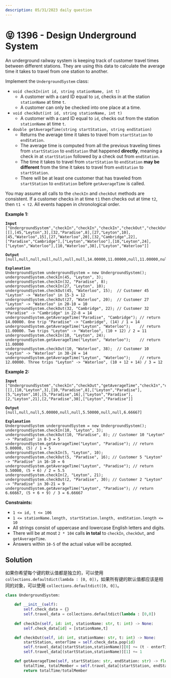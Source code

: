 ```yaml
---
description: 05/31/2023 daily question
---
```


# 😝 1396 - Design Underground System

An underground railway system is keeping track of customer travel times between different stations. They are using this data to calculate the average time it takes to travel from one station to another.

Implement the `UndergroundSystem` class:

* `void checkIn(int id, string stationName, int t)`
  * A customer with a card ID equal to `id`, checks in at the station `stationName` at time `t`.
  * A customer can only be checked into one place at a time.
* `void checkOut(int id, string stationName, int t)`
  * A customer with a card ID equal to `id`, checks out from the station `stationName` at time `t`.
* `double getAverageTime(string startStation, string endStation)`
  * Returns the average time it takes to travel from `startStation` to `endStation`.
  * The average time is computed from all the previous traveling times from `startStation` to `endStation` that happened **directly**, meaning a check in at `startStation` followed by a check out from `endStation`.
  * The time it takes to travel from `startStation` to `endStation` **may be different** from the time it takes to travel from `endStation` to `startStation`.
  * There will be at least one customer that has traveled from `startStation` to `endStation` before `getAverageTime` is called.

You may assume all calls to the `checkIn` and `checkOut` methods are consistent. If a customer checks in at time `t1` then checks out at time `t2`, then `t1 < t2`. All events happen in chronological order.

&#x20;

**Example 1:**

<pre><code><strong>Input
</strong>["UndergroundSystem","checkIn","checkIn","checkIn","checkOut","checkOut","checkOut","getAverageTime","getAverageTime","checkIn","getAverageTime","checkOut","getAverageTime"]
[[],[45,"Leyton",3],[32,"Paradise",8],[27,"Leyton",10],[45,"Waterloo",15],[27,"Waterloo",20],[32,"Cambridge",22],["Paradise","Cambridge"],["Leyton","Waterloo"],[10,"Leyton",24],["Leyton","Waterloo"],[10,"Waterloo",38],["Leyton","Waterloo"]]

<strong>Output
</strong>[null,null,null,null,null,null,null,14.00000,11.00000,null,11.00000,null,12.00000]

<strong>Explanation
</strong>UndergroundSystem undergroundSystem = new UndergroundSystem();
undergroundSystem.checkIn(45, "Leyton", 3);
undergroundSystem.checkIn(32, "Paradise", 8);
undergroundSystem.checkIn(27, "Leyton", 10);
undergroundSystem.checkOut(45, "Waterloo", 15);  // Customer 45 "Leyton" -> "Waterloo" in 15-3 = 12
undergroundSystem.checkOut(27, "Waterloo", 20);  // Customer 27 "Leyton" -> "Waterloo" in 20-10 = 10
undergroundSystem.checkOut(32, "Cambridge", 22); // Customer 32 "Paradise" -> "Cambridge" in 22-8 = 14
undergroundSystem.getAverageTime("Paradise", "Cambridge"); // return 14.00000. One trip "Paradise" -> "Cambridge", (14) / 1 = 14
undergroundSystem.getAverageTime("Leyton", "Waterloo");    // return 11.00000. Two trips "Leyton" -> "Waterloo", (10 + 12) / 2 = 11
undergroundSystem.checkIn(10, "Leyton", 24);
undergroundSystem.getAverageTime("Leyton", "Waterloo");    // return 11.00000
undergroundSystem.checkOut(10, "Waterloo", 38);  // Customer 10 "Leyton" -> "Waterloo" in 38-24 = 14
undergroundSystem.getAverageTime("Leyton", "Waterloo");    // return 12.00000. Three trips "Leyton" -> "Waterloo", (10 + 12 + 14) / 3 = 12
</code></pre>

**Example 2:**

<pre><code><strong>Input
</strong>["UndergroundSystem","checkIn","checkOut","getAverageTime","checkIn","checkOut","getAverageTime","checkIn","checkOut","getAverageTime"]
[[],[10,"Leyton",3],[10,"Paradise",8],["Leyton","Paradise"],[5,"Leyton",10],[5,"Paradise",16],["Leyton","Paradise"],[2,"Leyton",21],[2,"Paradise",30],["Leyton","Paradise"]]

<strong>Output
</strong>[null,null,null,5.00000,null,null,5.50000,null,null,6.66667]

<strong>Explanation
</strong>UndergroundSystem undergroundSystem = new UndergroundSystem();
undergroundSystem.checkIn(10, "Leyton", 3);
undergroundSystem.checkOut(10, "Paradise", 8); // Customer 10 "Leyton" -> "Paradise" in 8-3 = 5
undergroundSystem.getAverageTime("Leyton", "Paradise"); // return 5.00000, (5) / 1 = 5
undergroundSystem.checkIn(5, "Leyton", 10);
undergroundSystem.checkOut(5, "Paradise", 16); // Customer 5 "Leyton" -> "Paradise" in 16-10 = 6
undergroundSystem.getAverageTime("Leyton", "Paradise"); // return 5.50000, (5 + 6) / 2 = 5.5
undergroundSystem.checkIn(2, "Leyton", 21);
undergroundSystem.checkOut(2, "Paradise", 30); // Customer 2 "Leyton" -> "Paradise" in 30-21 = 9
undergroundSystem.getAverageTime("Leyton", "Paradise"); // return 6.66667, (5 + 6 + 9) / 3 = 6.66667
</code></pre>

&#x20;

**Constraints:**

* `1 <= id, t <= 106`
* `1 <= stationName.length, startStation.length, endStation.length <= 10`
* All strings consist of uppercase and lowercase English letters and digits.
* There will be at most `2 * 104` calls **in total** to `checkIn`, `checkOut`, and `getAverageTime`.
* Answers within `10-5` of the actual value will be accepted.

## Solution

如果你希望每个键的默认值都是独立的，可以使用 `collections.defaultdict(lambda : [0, 0])`，如果所有键的默认值都应该是相同的对象，可以使用 `collections.defaultdict([0, 0])`。

```python
class UndergroundSystem:

    def __init__(self):
        self.check_data = {}
        self.travel_data = collections.defaultdict(lambda : [0,0])
        
    def checkIn(self, id: int, stationName: str, t: int) -> None:
        self.check_data[id] = [stationName,t]

    def checkOut(self, id: int, stationName: str, t: int) -> None:
        startStation, enterTime = self.check_data.pop(id)
        self.travel_data[(startStation,stationName)][0] += (t - enterTime)
        self.travel_data[(startStation,stationName)][1] += 1

    def getAverageTime(self, startStation: str, endStation: str) -> float:
        totalTime, totalMember = self.travel_data[(startStation, endStation)]
        return totalTime/totalMember
        
```

